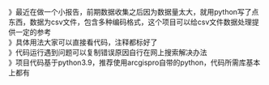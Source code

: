 》最近在做一个小报告，前期数据收集之后因为数据量太大，就用python写了点东西，数据为csv文件，包含多种编码格式，这个项目可以给csv文件数据处理提供一定的参考  
》具体用法大家可以直接看代码，注释都标好了  
》代码运行遇到问题可以复制错误原因自行在网上搜索解决办法  
》项目代码基于python3.9，推荐使用arcgispro自带的python，代码所需库基本上都有  
